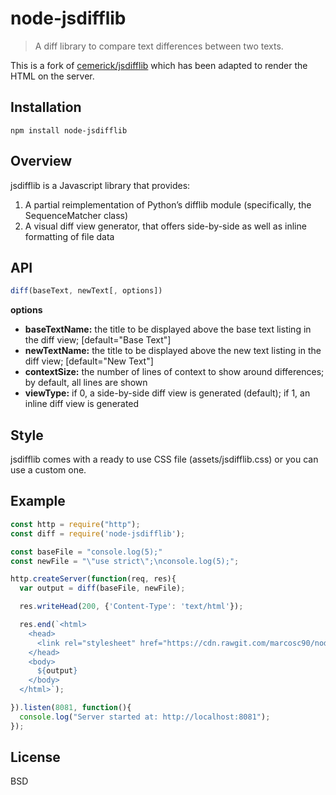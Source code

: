 # node-jsdifflib

> A diff library to compare text differences between two texts. 

This is a fork of <a href="https://github.com/cemerick/jsdifflib">cemerick/jsdifflib</a> which has been adapted to render the HTML on the server.

## Installation
  
```shell
npm install node-jsdifflib
```
    
## Overview

jsdifflib is a Javascript library that provides:

1. A partial reimplementation of Python’s difflib module (specifically, the SequenceMatcher class)
2. A visual diff view generator, that offers side-by-side as well as inline formatting of file data

## API
```js
diff(baseText, newText[, options])
```

**options**

- **baseTextName:** the title to be displayed above the base text listing in the diff view; [default="Base Text"]
- **newTextName:** the title to be displayed above the new text listing in the diff view; [default="New Text"]
- **contextSize:** the number of lines of context to show around differences; by default, all lines are shown
- **viewType:** if 0, a side-by-side diff view is generated (default); if 1, an inline diff view is generated

## Style

jsdifflib comes with a ready to use CSS file (assets/jsdifflib.css) or you can use a custom one.

## Example

```js
const http = require("http");
const diff = require('node-jsdifflib');

const baseFile = "console.log(5);"
const newFile = "\"use strict\";\nconsole.log(5);";

http.createServer(function(req, res){ 
  var output = diff(baseFile, newFile);

  res.writeHead(200, {'Content-Type': 'text/html'});

  res.end(`<html>
    <head>
      <link rel="stylesheet" href="https://cdn.rawgit.com/marcosc90/node-jsdifflib/master/assets/jsdifflib.css" />
    </head>
    <body>
      ${output}
    </body>
  </html>`);

}).listen(8081, function(){
  console.log("Server started at: http://localhost:8081");
});
```

## License

  BSD